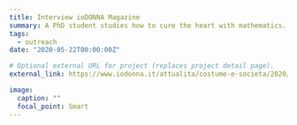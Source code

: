 ```yaml
---
title: Interview ioDONNA Magazine
summary: A PhD student studies how to cure the heart with mathematics.
tags:
  - outreach
date: "2020-05-22T00:00:00Z"

# Optional external URL for project (replaces project detail page).
external_link: https://www.iodonna.it/attualita/costume-e-societa/2020/05/22/politecnico-di-milano-curare-patologie-cardiache-matematicare-con-la-matematica/

image:
  caption: ""
  focal_point: Smart
---
```


